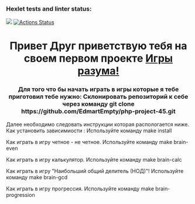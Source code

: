 ### Hexlet tests and linter status:
<a href="https://codeclimate.com/github/EdmartEmpty/php-project-45/maintainability"><img src="https://api.codeclimate.com/v1/badges/6bdc6758a51e4e3319c0/maintainability" /></a>
[![Actions Status](https://github.com/EdmartEmpty/php-project-45/actions/workflows/hexlet-check.yml/badge.svg)](https://github.com/EdmartEmpty/php-project-45/actions)
<h1 align="center">Привет Друг приветствую тебя на своем первом проекте <a href="https://daniilshat.ru/" target="_blank">Игры разума!</a> 
<h3 align="center">Для того что бы начать играть в игры которые я тебе приготовил тебе нужно:
Склонировать репозиторий к себе через команду git clone https://github.com/EdmartEmpty/php-project-45.git</h3>


Далее необходимо следовать инструкции которая распологается ниже. 
Как установить зависимиости :
Используйте команду make install


Как играть в игру четное - не четное.
Используйте команду make brain-even 


Как играть в игру калькулятор.
Используйте команду make brain-calc 


Как играть в игру "Наибольший общий делитель (НОД)"!
Используйте команду make brain-gcd


Как играть в игру прогрессия. 
Используйте команду make brain-progression

